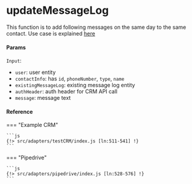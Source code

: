 # updateMessageLog

This function is to add following messages on the same day to the same contact. Use case is explained [here](./createMessageLog.md)

#### Params
`Input`:
- `user`: user entity
- `contactInfo`: has `id`, `phoneNumber`, `type`, `name`
- `existingMessageLog`: existing message log entity
- `authHeader`: auth header for CRM API call
- `message`: message text

#### Reference

=== "Example CRM"

    ```js
    {!> src/adapters/testCRM/index.js [ln:511-541] !}
	```
	
=== "Pipedrive"

	```js
    {!> src/adapters/pipedrive/index.js [ln:528-576] !}
	```

